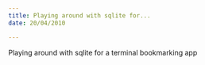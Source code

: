 ```yaml
---
title: Playing around with sqlite for...
date: 20/04/2010

---
```


Playing around with sqlite for a terminal bookmarking app
